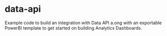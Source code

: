 # data-api
Example code to build an integration with Data API a.ong with an exportable PowerBI template to get started on building Analytics Dashboards.
